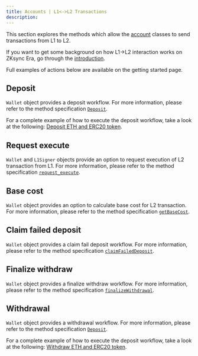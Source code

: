 ```yaml
---
title: Accounts | L1<->L2 Transactions
description:
---
```


This section explores the methods which allow the [account](/sdk/python/accounts)
classes to send transactions from L1 to L2.

If you want to get some background on how L1->L2 interaction works on ZKsync Era, go through the
[introduction](https://docs.zksync.io/build/developer-reference/l1-l2-interoperability).

Full examples of actions below are available on the getting started page.

## Deposit

`Wallet` object provides a deposit workflow. For more information, please refer to the
method specification [`Deposit`](/sdk/python/accounts#deposit).

For a complete example of how to execute the deposit workflow, take a look at the following:
[Deposit ETH and ERC20 token](https://github.com/zksync-sdk/zksync2-examples/blob/main/python/01_deposit.py).

## Request execute

`Wallet` and `L1Signer` objects provide an option to request execution of L2 transaction from L1.
For more information, please refer to the method specification [`request_execute`](/sdk/python/accounts#requestexecute).

## Base cost

`Wallet` object provides an option to calculate base cost for L2 transaction. For more information, please refer to the
method specification [`getBaseCost`](/sdk/python/accounts#getbasecost).

## Claim failed deposit

`Wallet` object provides a claim fail deposit workflow. For more information, please refer to the method specification
[`claimFailedDeposit`](/sdk/python/accounts#claimfaileddeposit).

## Finalize withdraw

`Wallet` object provides a finalize withdraw workflow. For more information, please refer to the method specification
[`finalizeWithdrawal`](/sdk/python/accounts#finalizewithdrawal).

## Withdrawal

`Wallet` object provides a withdrawal workflow. For more information, please refer to the method specification [`Deposit`](/sdk/python/accounts#deposit).

For a complete example of how to execute the deposit workflow, take a look at the following:
[Withdraw ETH and ERC20 token](https://github.com/zksync-sdk/zksync2-examples/blob/main/python/09_withdrawal.py).
